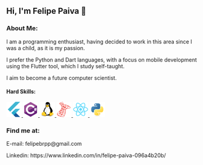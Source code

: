 <h2 align="left">Hi, I'm Felipe Paiva 👋</h2>
<h3 align="left">About Me:</h3>
<p align="left">
I am a programming enthusiast, having decided to work in this area since I was a child, as it is my passion. 

I prefer the Python and Dart languages, with a focus on mobile development using the Flutter tool, which I study self-taught. 

I aim to become a future computer scientist.

<h4 align="left">Hard Skills:</h4>
<p align="left"> 
  <a href="https://flutter.dev/" target="_blank" rel="noreferrer"> 
    <img src="https://raw.githubusercontent.com/devicons/devicon/master/icons/flutter/flutter-original.svg" alt="flutter" width="40" height="40"/> 
  </a> 
  <a href="https://learn.microsoft.com/en-us/dotnet/csharp/" target="_blank" rel="noreferrer"> 
    <img src="https://raw.githubusercontent.com/devicons/devicon/master/icons/csharp/csharp-original.svg" alt="csharp" width="40" height="40"/> 
  </a> 
  <a href="https://www.linux.org/" target="_blank" rel="noreferrer"> 
    <img src="https://raw.githubusercontent.com/devicons/devicon/master/icons/linux/linux-original.svg" alt="linux" width="40" height="40"/> 
  </a>  
  <a href="https://www.microsoft.com/en-us/sql-server" target="_blank" rel="noreferrer"> 
    <img src="https://raw.githubusercontent.com/devicons/devicon/master/icons/microsoftsqlserver/microsoftsqlserver-plain.svg" alt="sql" width="40" height="40"/> 
  </a> 
  <a href="https://reactjs.org/" target="_blank" rel="noreferrer"> 
    <img src="https://raw.githubusercontent.com/devicons/devicon/master/icons/react/react-original.svg" alt="react" width="40" height="40"/> 
  </a> 
  <a href="https://www.python.org/" target="_blank" rel="noreferrer">
    <img src="https://raw.githubusercontent.com/devicons/devicon/master/icons/python/python-original.svg" alt="python" width="40" height="40"/>
  </a>
</p>

</p>
<h3 align="left">Find me at:</h3>
<p> E-mail: felipebrpp@gmail.com </p> 
<p> Linkedin: https://www.linkedin.com/in/felipe-paiva-096a4b20b/ </p> 
</p>


